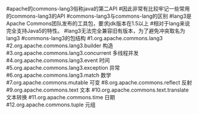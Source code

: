 #apache的commons-lang3俗称java的第二API
#因此非常有比较牢记一些常用的commons-lang3的API
#commons-lang3与commons-lang的区别
#lang3是Apache Commons团队发布的工具包，要求jdk版本在1.5以上
#相对于lang来说完全支持Java5的特性。
#lang3无法完全兼容旧有版本，为了避免冲突取名为lang3
#commons-lang3的包结构
#1.org.apache.commons.lang3
#2.org.apache.commons.lang3.builder 构造  
#3.org.apache.commons.lang3.concurrent 多线程并发
#4.org.apache.commons.lang3.event 时间
#5.org.apache.commons.lang3.exception 异常
#6.org.apache.commons.lang3.match 数学
#7.org.apache.commons.mutable 可变
#8.org.apache.commons.reflect 反射
#9.org.apache.commons.text 文本
#10.org.apache.commons.text.translate 文本转换
#11.org.apache.commons.time 日期
#12.org.apache.commons.tuple 元组